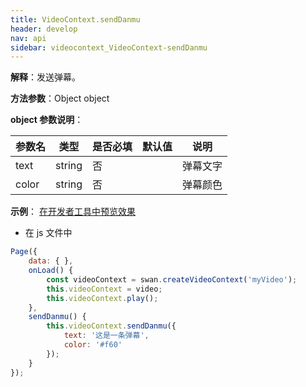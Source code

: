 ```yaml
---
title: VideoContext.sendDanmu 
header: develop
nav: api
sidebar: videocontext_VideoContext-sendDanmu 
---
```


 
 
**解释**：发送弹幕。

**方法参数**：Object object

**object 参数说明**：

|参数名	|类型	|是否必填	|默认值	|说明|
|---|---|---|---|---|
|text|string|	否	||弹幕文字|
|color|string|否||弹幕颜色|


**示例**：
<a href="swanide://fragment/dfdf6e177f818808b415b657d64c1c7c1573479113127" title="在开发者工具中预览效果" target="_self">在开发者工具中预览效果</a>


* 在 js 文件中

```js
Page({
    data: { },
    onLoad() {
        const videoContext = swan.createVideoContext('myVideo');
        this.videoContext = video;
        this.videoContext.play();
    },
    sendDanmu() {
        this.videoContext.sendDanmu({
            text: '这是一条弹幕',
            color: '#f60'
        });
    }
});
```